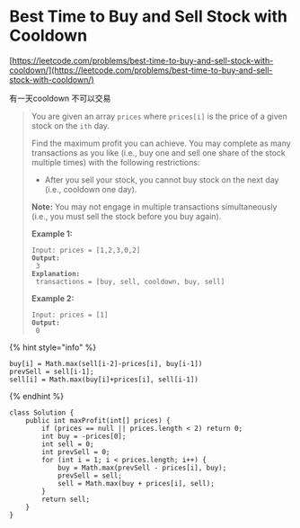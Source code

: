 # Best Time to Buy and Sell Stock with Cooldown

[https://leetcode.com/problems/best-time-to-buy-and-sell-stock-with-cooldown/](https://leetcode.com/problems/best-time-to-buy-and-sell-stock-with-cooldown/)

有一天cooldown 不可以交易

> You are given an array `prices` where `prices[i]` is the price of a given stock on the `ith` day.
>
> Find the maximum profit you can achieve. You may complete as many transactions as you like (i.e., buy one and sell one share of the stock multiple times) with the following restrictions:
>
> * After you sell your stock, you cannot buy stock on the next day (i.e., cooldown one day).
>
> **Note:** You may not engage in multiple transactions simultaneously (i.e., you must sell the stock before you buy again).
>
> &#x20;
>
> **Example 1:**
>
> <pre><code>Input: prices = [1,2,3,0,2]
> <strong>Output:
> </strong> 3
> <strong>Explanation:
> </strong> transactions = [buy, sell, cooldown, buy, sell]</code></pre>
>
> **Example 2:**
>
> <pre><code>Input: prices = [1]
> <strong>Output:
> </strong> 0</code></pre>

{% hint style="info" %}
```
buy[i] = Math.max(sell[i-2]-prices[i], buy[i-1])
prevSell = sell[i-1];
sell[i] = Math.max(buy[i]+prices[i], sell[i-1])
```
{% endhint %}

```
class Solution {
    public int maxProfit(int[] prices) {
        if (prices == null || prices.length < 2) return 0;
        int buy = -prices[0];
        int sell = 0;
        int prevSell = 0;
        for (int i = 1; i < prices.length; i++) {
            buy = Math.max(prevSell - prices[i], buy);
            prevSell = sell;
            sell = Math.max(buy + prices[i], sell);
        }
        return sell;
    }
}
```
